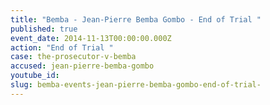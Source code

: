 ```yaml
---
title: "Bemba - Jean-Pierre Bemba Gombo - End of Trial "
published: true
event_date: 2014-11-13T00:00:00.000Z
action: "End of Trial "
case: the-prosecutor-v-bemba
accused: jean-pierre-bemba-gombo
youtube_id:
slug: bemba-events-jean-pierre-bemba-gombo-end-of-trial-
---
```

